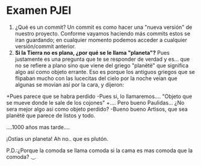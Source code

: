 # Examen PJEI

1. ¿Qué es un commit?
Un commit es como hacer una "nueva versión" de nuestro proyecto. Conforme vayamos haciendo más commits estos se iran guardando; en cualquier momento podemos acceder a cualquier versión/commit anterior.
2. **Si la Tierra no es plana, ¿por qué se le llama "planeta"?**
Pues justamente es una pregunta que te se responder de verdad y es... que no se refiere a plano sino que viene del griego "planëtë" que significa algo así como objeto errante. Eso es porque los antiguos griegos que se flipaban mucho con las lucecitas del cielo por la noche veian que algunas se movian así por la cara, y dijeron:

+Pues parece que se habra perdido
-Pues si, lo llamaremos.... "Objeto que se mueve donde le sale de los cojones"
+.... Pero bueno Paulidas... ¿No sera mejor algo asi como objeto perdido?
-Bueno bueno Artisos, que sea planëtë que parece de listos y todo.

....1000 años mas tarde....

¡Ostias un planeta! Ah no.. que es plutón.


P.D.:¿Porque la comoda se llama comoda si la cama es mas comoda que la comoda? ._.